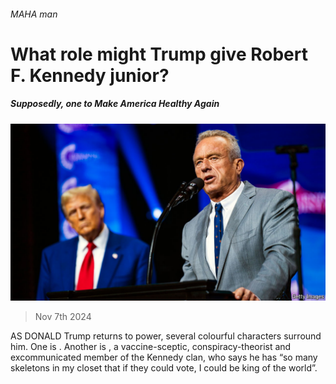 ###### MAHA man

# What role might Trump give Robert F. Kennedy junior? 

##### Supposedly, one to Make America Healthy Again 

![image](images/20241109_USP543.jpg) 

> Nov 7th 2024 

AS DONALD Trump returns to power, several colourful characters surround him. One is . Another is , a vaccine-sceptic, conspiracy-theorist and excommunicated member of the Kennedy clan, who says he has “so many skeletons in my closet that if they could vote, I could be king of the world”.

